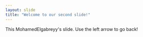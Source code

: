 ```yaml
---
layout: slide
title: "Welcome to our second slide!"
---
```

This MohamedElgabreyy's slide.
Use the left arrow to go back!
